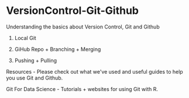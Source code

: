 # VersionControl-Git-Github
Understanding the basics about Version Control, Git and Github

1. Local Git

2. GiHub Repo + Branching + Merging

3. Pushing +  Pulling

Resources - Please check out what we've used and useful guides to help you use Git and Github.

Git For Data Science - Tutorials + websites for using Git with R.


